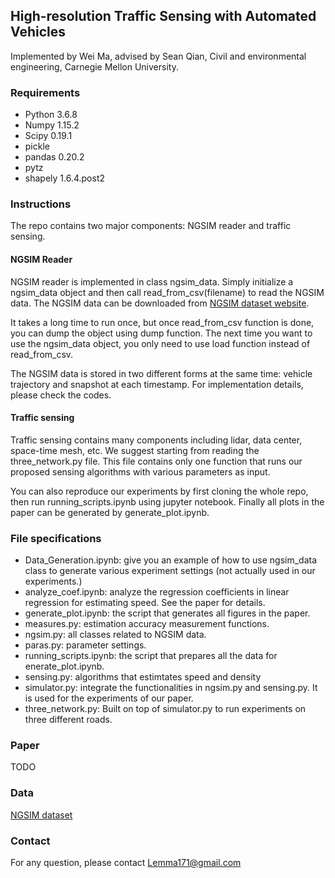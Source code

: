 ## High-resolution Traffic Sensing with Automated Vehicles


Implemented by Wei Ma, advised by Sean Qian, Civil and environmental engineering, Carnegie Mellon University. 


### Requirements

- Python 3.6.8
- Numpy 1.15.2
- Scipy 0.19.1
- pickle
- pandas 0.20.2
- pytz
- shapely 1.6.4.post2

### Instructions

The repo contains two major components: NGSIM reader and traffic sensing.

#### NGSIM Reader
NGSIM reader is implemented in class ngsim_data. Simply initialize a ngsim_data object and then call read_from_csv(filename) to read the NGSIM data. The NGSIM data can be downloaded from [NGSIM dataset website](https://ops.fhwa.dot.gov/trafficanalysistools/ngsim.htm "NGSIM").  

It takes a long time to run once, but once read_from_csv function is done, you can dump the object using dump function. The next time you want to use the ngsim_data object, you only need to use load function instead of read_from_csv.

The NGSIM data is stored in two different forms at the same time: vehicle trajectory and snapshot at each timestamp. For implementation details, please check the codes.

#### Traffic sensing

Traffic sensing contains many components including lidar, data center, space-time mesh, etc. We suggest starting from reading the three_network.py file. This file contains only one function that runs our proposed sensing algorithms with various parameters as input.

You can also reproduce our experiments by first cloning the whole repo, then run running_scripts.ipynb using jupyter notebook. Finally all plots in the paper can be generated by generate_plot.ipynb.


### File specifications

- Data_Generation.ipynb: give you an example of how to use ngsim_data class to generate various experiment settings (not actually used in our experiments.)
- analyze_coef.ipynb: analyze the regression coefficients in linear regression for estimating speed. See the paper for details.
- generate_plot.ipynb: the script that generates all figures in the paper.
- measures.py: estimation accuracy measurement functions.
- ngsim.py: all classes related to NGSIM data.
- paras.py: parameter settings.
- running_scripts.ipynb: the script that prepares all the data for enerate_plot.ipynb.
- sensing.py: algorithms that estimtates speed and density
- simulator.py: integrate the functionalities in ngsim.py and sensing.py. It is used for the experiments of our paper.
- three_network.py: Built on top of simulator.py to run experiments on three different roads.


### Paper
TODO

### Data

[NGSIM dataset](https://ops.fhwa.dot.gov/trafficanalysistools/ngsim.htm "NGSIM")


### Contact
For any question, please contact Lemma171@gmail.com